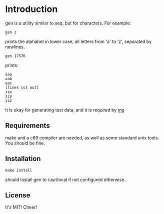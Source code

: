 Introduction
============

gen is a utility similar to seq, but for characters.
For example:

	gen z

prints the alphabet in lower case, all letters from 'a' to 'z',
separated by newlines.

	gen 17576

prints:

	aaa
	aab
	aac
	[lines cut out]
	zzx
	zzy
	zzz

It is okay for generating test data, and it is required by
[mg](https://www.github.com/pranomostro/mg)

Requirements
------------

make and a c89 compiler are needed, as well as
some standard unix tools. You should be fine.

Installation
------------

	make install

should install gen to /usr/local if not
configured otherwise.

License
-------

It's MIT! Cheer!
